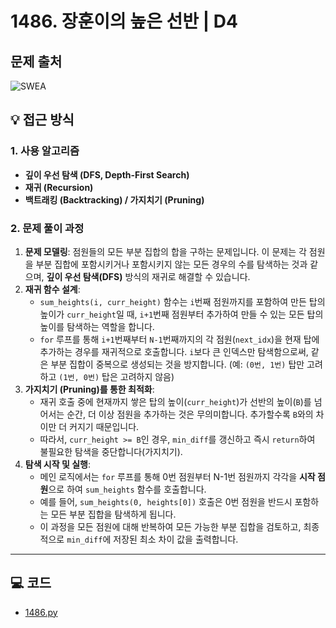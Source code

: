 # 1486. 장훈이의 높은 선반 | D4

## 문제 출처
![SWEA](https://swexpertacademy.com/main/code/problem/problemDetail.do?contestProbId=AV2b7Yf6ABcBBASw&categoryId=AV2b7Yf6ABcBBASw&categoryType=CODE&problemTitle=1486&orderBy=FIRST_REG_DATETIME&selectCodeLang=ALL&select-1=&pageSize=10&pageIndex=1)


## 💡 접근 방식

### 1. 사용 알고리즘
* **깊이 우선 탐색 (DFS, Depth-First Search)**
* **재귀 (Recursion)**
* **백트래킹 (Backtracking) / 가지치기 (Pruning)**

### 2. 문제 풀이 과정
1.  **문제 모델링**: 점원들의 모든 부분 집합의 합을 구하는 문제입니다. 이 문제는 각 점원을 부분 집합에 포함시키거나 포함시키지 않는 모든 경우의 수를 탐색하는 것과 같으며, **깊이 우선 탐색(DFS)** 방식의 재귀로 해결할 수 있습니다.
2.  **재귀 함수 설계**:
    * `sum_heights(i, curr_height)` 함수는 `i`번째 점원까지를 포함하여 만든 탑의 높이가 `curr_height`일 때, `i+1`번째 점원부터 추가하여 만들 수 있는 모든 탑의 높이를 탐색하는 역할을 합니다.
    * `for` 루프를 통해 `i+1`번째부터 `N-1`번째까지의 각 점원(`next_idx`)을 현재 탑에 추가하는 경우를 재귀적으로 호출합니다. `i`보다 큰 인덱스만 탐색함으로써, 같은 부분 집합이 중복으로 생성되는 것을 방지합니다. (예: `(0번, 1번)` 탑만 고려하고 `(1번, 0번)` 탑은 고려하지 않음)
3.  **가지치기 (Pruning)를 통한 최적화**:
    * 재귀 호출 중에 현재까지 쌓은 탑의 높이(`curr_height`)가 선반의 높이(`B`)를 넘어서는 순간, 더 이상 점원을 추가하는 것은 무의미합니다. 추가할수록 `B`와의 차이만 더 커지기 때문입니다.
    * 따라서, `curr_height >= B`인 경우, `min_diff`를 갱신하고 즉시 `return`하여 불필요한 탐색을 중단합니다(가지치기).
4.  **탐색 시작 및 실행**:
    * 메인 로직에서는 `for` 루프를 통해 0번 점원부터 N-1번 점원까지 각각을 **시작 점원**으로 하여 `sum_heights` 함수를 호출합니다.
    * 예를 들어, `sum_heights(0, heights[0])` 호출은 0번 점원을 반드시 포함하는 모든 부분 집합을 탐색하게 됩니다.
    * 이 과정을 모든 점원에 대해 반복하여 모든 가능한 부분 집합을 검토하고, 최종적으로 `min_diff`에 저장된 최소 차이 값을 출력합니다.


---

## 💻 코드
* [1486.py](1486.py)